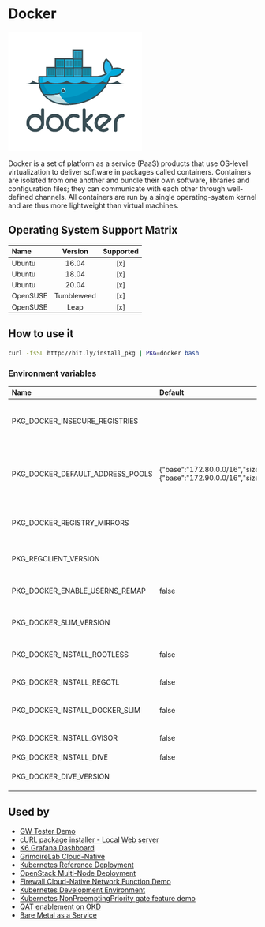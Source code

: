 # Docker

![Logo](../../docs/img/docker.png)

Docker is a set of platform as a service (PaaS) products that use
OS-level virtualization to deliver software in packages called
containers. Containers are isolated from one another and bundle their
own software, libraries and configuration files; they can communicate
with each other through well-defined channels. All containers are run
by a single operating-system kernel and are thus more lightweight than
virtual machines.

## Operating System Support Matrix

| Name     |  Version   | Supported |
| :------- | :--------: | :-------: |
| Ubuntu   |   16.04    |    [x]    |
| Ubuntu   |   18.04    |    [x]    |
| Ubuntu   |   20.04    |    [x]    |
| OpenSUSE | Tumbleweed |    [x]    |
| OpenSUSE |    Leap    |    [x]    |

## How to use it

```bash
curl -fsSL http://bit.ly/install_pkg | PKG=docker bash
```

### Environment variables

| Name                             | Default                                                               | Description                                                                     |
| :------------------------------- | :-------------------------------------------------------------------- | :------------------------------------------------------------------------------ |
| PKG_DOCKER_INSECURE_REGISTRIES   |                                                                       | Determines the insecure registries to configure                                 |
| PKG_DOCKER_DEFAULT_ADDRESS_POOLS | {"base":"172.80.0.0/16","size":24},{"base":"172.90.0.0/16","size":24} | Defines the subnet network that Docker will pick to local scope networks        |
| PKG_DOCKER_REGISTRY_MIRRORS      |                                                                       | Defines a list of Docker registries                                             |
| PKG_REGCLIENT_VERSION            |                                                                       | Specifies the [regclient](https://github.com/regclient/regclient) version       |
| PKG_DOCKER_ENABLE_USERNS_REMAP   | false                                                                 | Enables [UserNS Remap](https://docs.docker.com/engine/security/userns-remap/)   |
| PKG_DOCKER_SLIM_VERSION          |                                                                       | Specifies the [docker-slim](https://github.com/docker-slim/docker-slim) version |
| PKG_DOCKER_INSTALL_ROOTLESS      | false                                                                 | Installs [Rootless mode](https://docs.docker.com/engine/security/rootless/)     |
| PKG_DOCKER_INSTALL_REGCTL        | false                                                                 | Installs [Registry API client](https://github.com/regclient/regclient)          |
| PKG_DOCKER_INSTALL_DOCKER_SLIM   | false                                                                 | Installs [DockerSlim tool](https://dockersl.im/)                                |
| PKG_DOCKER_INSTALL_GVISOR        | false                                                                 | Installs [gVisor runtime](https://gvisor.dev/)                                  |
| PKG_DOCKER_INSTALL_DIVE          | false                                                                 | Installs [dive](https://github.com/wagoodman/dive)                              |
| PKG_DOCKER_DIVE_VERSION          |                                                                       | Specifies the [dive](https://github.com/wagoodman/dive) version                 |

## Used by

- [GW Tester Demo](https://github.com/electrocucaracha/gw-tester)
- [cURL package installer - Local Web server](https://github.com/electrocucaracha/pkg-mgr)
- [K6 Grafana Dashboard](https://github.com/electrocucaracha/k6board)
- [GrimoireLab Cloud-Native](https://github.com/electrocucaracha/grimoirelab)
- [Kubernetes Reference Deployment](https://github.com/electrocucaracha/krd)
- [OpenStack Multi-Node Deployment](https://github.com/electrocucaracha/openstack-multinode)
- [Firewall Cloud-Native Network Function Demo](https://github.com/electrocucaracha/cFW-demo)
- [Kubernetes Development Environment](https://github.com/electrocucaracha/kubernetes-dev)
- [Kubernetes NonPreemptingPriority gate feature demo](https://github.com/electrocucaracha/k8s-NonPreemptingPriority-demo)
- [QAT enablement on OKD](https://github.com/electrocucaracha/okd)
- [Bare Metal as a Service](https://github.com/electrocucaracha/bmaas)
